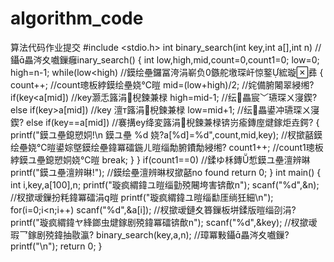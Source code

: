 # algorithm_code
算法代码作业提交
#include <stdio.h>
int binary_search(int key,int a[],int n) //鑷畾涔夊嚱鏁癰inary_search()
{
int low,high,mid,count=0,count1=0;
low=0;
high=n-1;
while(low<high) //鏌绘壘鑼冨洿涓嶄负0鏃舵墽琛屽惊鐜綋璇彞
{
count++; //count璁板綍鏌绘壘娆℃暟
mid=(low+high)/2; //姹備腑闂翠綅缃?
if(key<a[mid]) //key灏忎簬涓棿鍊兼椂
high=mid-1; //纭畾宸﹀瓙琛ㄨ寖鍥?
else if(key>a[mid]) //key 澶т簬涓棿鍊兼椂
low=mid+1; //纭畾鍙冲瓙琛ㄨ寖鍥?
else if(key==a[mid]) //褰搆ey绛変簬涓棿鍊兼椂锛岃瘉鏄庢煡鎵炬垚鍔?
{
printf("鏌ユ壘鎴愬姛!\n 鏌ユ壘 %d 娆?a[%d]=%d",count,mid,key); //杈撳嚭鏌绘壘娆℃暟鍙婃墍鏌绘壘鍏冪礌鍦ㄦ暟缁勪腑鐨勪綅缃?
count1++; //count1璁板綍鏌ユ壘鎴愬姛娆℃暟
break;
}
}
if(count1==0) //鍒ゆ柇鏄惁鏌ユ壘澶辨晽
printf("鏌ユ壘澶辨晽!"); //鏌绘壘澶辨晽杈撳嚭no found
return 0;
}
int main()
{
int i,key,a[100],n;
printf("璇疯緭鍏ユ暟缁勭殑闀垮害锛歕n");
scanf("%d",&n); //杈撳叆鏁扮粍鍏冪礌涓暟
printf("璇疯緭鍏ユ暟缁勫厓绱狅細\n");
for(i=0;i<n;i++)
scanf("%d",&a[i]); //杈撳叆鏈夊簭鏁板垪鍒版暟缁刟涓?
printf("璇疯緭鍏ヤ綘鎯虫煡鎵剧殑鍏冪礌锛歕n");
scanf("%d",&key); //杈撳叆瑕乛鎵剧殑鍏抽敭瀛?
binary_search(key,a,n); //璋冪敤鑷畾涔夊嚱鏁?
printf("\n");
return 0;
}
